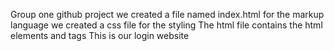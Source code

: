 Group one github project
we created  a file named index.html for the markup language
we created a css file  for the styling
The html file contains the html elements and tags
This is our login website